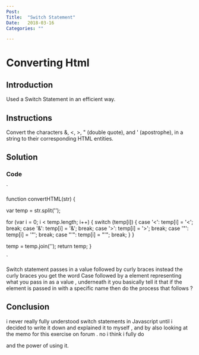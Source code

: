 ```yaml
---
Post:   
Title:  "Switch Statement"
Date:   2018-03-16
Categories: ""

---
```

# Converting Html


## Introduction 

Used a Switch Statement in an efficient way. 

## Instructions 
Convert the characters &, <, >, " (double quote), and ' (apostrophe), in a string to their corresponding HTML entities.



## Solution 
### Code

`

function convertHTML(str) {
  
  var temp = str.split('');


  for (var i = 0; i < temp.length; i++) {
    switch (temp[i]) {
      case '<':
        temp[i] = '&lt;';
        break;
      case '&':
        temp[i] = '&amp;';
        break;
      case '>':
        temp[i] = '&gt;';
        break;
      case '"':
        temp[i] = '&quot;';
        break;
      case "'":
        temp[i] = "&apos;";
        break;
    }
  }

  temp = temp.join('');
  return temp;
}


`


Switch statement passes in a value followed by curly braces instead the curly braces you get the word Case followed by a element representing what you pass in as a value ,
underneath it you basically tell it that if the element
is passed in with a specific name then do the process that follows ? 


## Conclusion 

i never really fully understood switch statements in Javascript until i decided to write it down and explained it to myself , and by also looking at the memo for this exercise on forum . no i think i fully do 

and the power of using it.   








